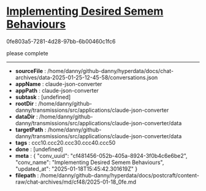 # [Implementing Desired Semem Behaviours](https://claude.ai/chat/cf481456-052b-405a-8924-3f0b4c6e6be2)

0fe803a5-7281-4d28-97bb-6b00460c1fc6

please complete

---

* **sourceFile** : /home/danny/github-danny/hyperdata/docs/chat-archives/data-2025-01-25-12-45-58/conversations.json
* **appName** : claude-json-converter
* **appPath** : claude-json-converter
* **subtask** : [undefined]
* **rootDir** : /home/danny/github-danny/transmissions/src/applications/claude-json-converter
* **dataDir** : /home/danny/github-danny/transmissions/src/applications/claude-json-converter/data
* **targetPath** : /home/danny/github-danny/transmissions/src/applications/claude-json-converter/data
* **tags** : ccc10.ccc20.ccc30.ccc40.ccc50
* **done** : [undefined]
* **meta** : {
  "conv_uuid": "cf481456-052b-405a-8924-3f0b4c6e6be2",
  "conv_name": "Implementing Desired Semem Behaviours",
  "updated_at": "2025-01-18T15:45:42.301619Z"
}
* **filepath** : /home/danny/github-danny/hyperdata/docs/postcraft/content-raw/chat-archives/md/cf48/2025-01-18_0fe.md